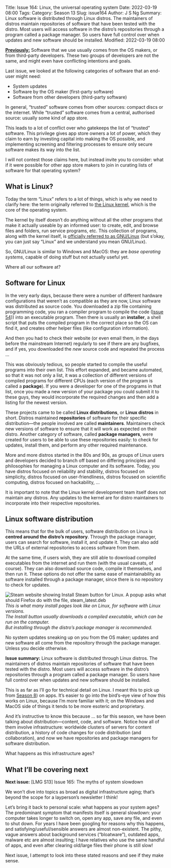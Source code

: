Title: Issue 164: Linux, the universal operating system
Date: 2022-03-19 08:00
Tags: 
Category: Season 13
Slug: issue164
Author: J S Ng
Summary: Linux software is distributed through Linux distros. The maintainers of distros maintain repositories of software that have been tested with the distro. Most users will access software in the distro’s repositories through a program called a package manager. So users have full control over when updates and new software should be installed.
Modified: 2022-03-19 08:00

[**Previously:**](https://buttondown.email/laymansguide/archive/) Software that we use usually comes from the OS makers, or from third-party developers. These two groups of developers are not the same, and might even have conflicting intentions and goals.

Last issue, we looked at the following categories of software that an end-user might need:

- System updates
- Software by the OS maker (first-party software)
- Software from other developers (third-party software)

In general, “trusted” software comes from other sources: compact discs or the internet. While “trusted” software comes from a central, authorised source: usually some kind of app store.

This leads to a lot of conflict over who gatekeeps the list of “trusted” software. This privilege gives app store owners a lot of power, which they claim to earn by investing capital into making the OS possible, and implementing screening and filtering processes to ensure only secure software makes its way into the list.

I will not contest those claims here, but instead invite you to consider: what if it were possible for other app store makers to join in curating lists of software for that operating system?

## What is Linux?

Today the term “Linux” refers to a lot of things, which is why we need to clarify here: the term originally referred to [the Linux kernel](https://www.redhat.com/en/topics/linux/what-is-the-linux-kernel), which is the core of the operating system.

The kernel by itself doesn’t do anything without all the other programs that make it actually useable by an informed user: to create, edit, and browse files and folders, run service programs, etc. This collection of programs, along with the kernel itself, is [officially referred to as GNU/Linux](https://www.getgnulinux.org/en/linux) (but s’okay, you can just say “Linux” and we understand you mean GNU/Linux).

So, GNU/Linux is similar to Windows and MacOS: they are *base operating systems*, capable of doing stuff but not actually useful yet.

Where all our software at?

## Software for Linux

In the very early days, because there were a number of different hardware configurations that weren’t as compatible as they are now, Linux software was distributed as source code. You downloaded a zip file containing programming code, you ran a compiler program to compile the code ([Issue 54]({filename}/season05/issue054/issue054.md))) into an executable program. Then there is usually an **installer**, a shell script that puts the compiled program in the correct place so the OS can find it, and creates other helper files (like configuration information).

And then you had to check their website (or even email them, in the days before the mainstream Internet) regularly to see if there are any bugfixes, and if yes, you downloaded the *new* source code and repeated the process …

This was obviously tedious, so people started to compile the useful programs into their own list. This effort expanded, and became automated, so that it was not only a list, it was a collection of different versions of compiled programs for different CPUs (each version of the program is called a **package**). If you were a developer for one of the programs in that list, once you made a new version of your package you could submit it to these guys, they would incorporate the required changes and then add a listing for the newest version.

These projects came to be called **Linux distributions**, or **Linux distros** in short. Distros maintained **repositories** of software for their specific distribution—the people involved are called **maintainers**. Maintainers check new versions of software to ensure that it will work as expected on their distro. Another category of software, called **package managers**, were created for users to be able to use these repositories easily: to check for updates, install them, and perform any other required maintenance.

More and more distros started in the 80s and 90s, as groups of Linux users and developers decided to branch off based on differing principles and philosophies for managing a Linux computer and its software. Today, you have distros focused on reliability and stability, distros focused on simplicity, distros focused on user-friendliness, distros focused on scientific computing, distros focused on hackability, …

It is important to note that the Linux kernel development team itself does not maintain any distros. Any updates to the kernel are for distro maintainers to incorporate into their respective repositories.

## Linux software distribution

This means that for the bulk of users, software distribution on Linux is **centred around the distro’s repository**. Through the package manager, users can search for software, install it, and update it. They can also add the URLs of external repositories to access software from them.

At the same time, if users wish, they are still able to download compiled executables from the internet and run them (with the usual caveats, of course). They can also download source code, compile it themselves, and then run it. These options do not offer the same ease of maintainability as software installed through a package manager, since there is no repository to check for updates.

![Steam website showing Install Steam button for Linux. A popup asks what should Firefox do with the file, steam_latest.deb]({attach}/season13/issue164/issue164_01.png)  
*This is what many install pages look like on Linux, for software with Linux versions.<br />The Install button usually downloads a compiled executable, which can be run on the computer.<br />But installing through the distro’s package manager is recommended.*    

No system updates sneaking up on you from the OS maker; updates and new software all come from the repository through the package manager. Unless you decide otherwise.

**Issue summary:** Linux software is distributed through Linux distros. The maintainers of distros maintain repositories of software that have been tested with the distro. Most users will access software in the distro’s repositories through a program called a package manager. So users have full control over when updates and new software should be installed.

This is as far as I’ll go for technical detail on Linux. I meant this to pick up from [Season 8]({filename}/season08/issue092/issue092.md)) on apps. It’s easier to go into the bird’s-eye view of how this works on Linux, because I’m more familiar with it; on the Windows and MacOS side of things it tends to be more esoteric and proprietary.

And it’s instructive to know this because … so far this season, we have been talking about distribution—content, code, and software. Notice how all of them involve infrastructure: worldwide clusters of servers for content distribution, a history of code changes for code distribution (and collaboration), and now we have repositories and package managers for software distribution.

What happens as this infrastructure ages?

## What I’ll be covering next

**Next issue:** [LMG S13] Issue 165: The myths of system slowdown

We won’t dive into topics as broad as digital infrastructure aging; that’s beyond the scope for a layperson’s newsletter I think!

Let’s bring it back to personal scale: what happens as your system ages? The predominant symptom that manifests itself is general slowdown: your computer takes longer to switch on, open any app, save any file, and even to shut down. For years I have been googling for reasons why this happens, and satisfying/useful/sensible answers are almost non-existent. The pithy, vague answers about background services (“bloatware”), outdated apps, malware etc are almost insulting; I have relatives who use the same handful of apps, and even after clearing old/large files their phone is still slow!

Next issue, I attempt to look into these stated reasons and see if they make sense.

